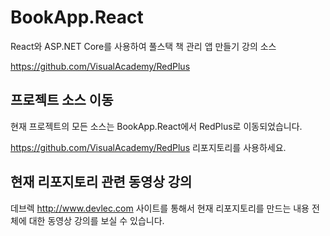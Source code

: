 # BookApp.React

React와 ASP.NET Core를 사용하여 풀스택 책 관리 앱 만들기 강의 소스

https://github.com/VisualAcademy/RedPlus

## 프로젝트 소스 이동

현재 프로젝트의 모든 소스는 BookApp.React에서 RedPlus로 이동되었습니다.

https://github.com/VisualAcademy/RedPlus 리포지토리를 사용하세요.

## 현재 리포지토리 관련 동영상 강의

데브렉 http://www.devlec.com 사이트를 통해서 현재 리포지토리를 만드는 내용 전체에 대한 동영상 강의를 보실 수 있습니다.
